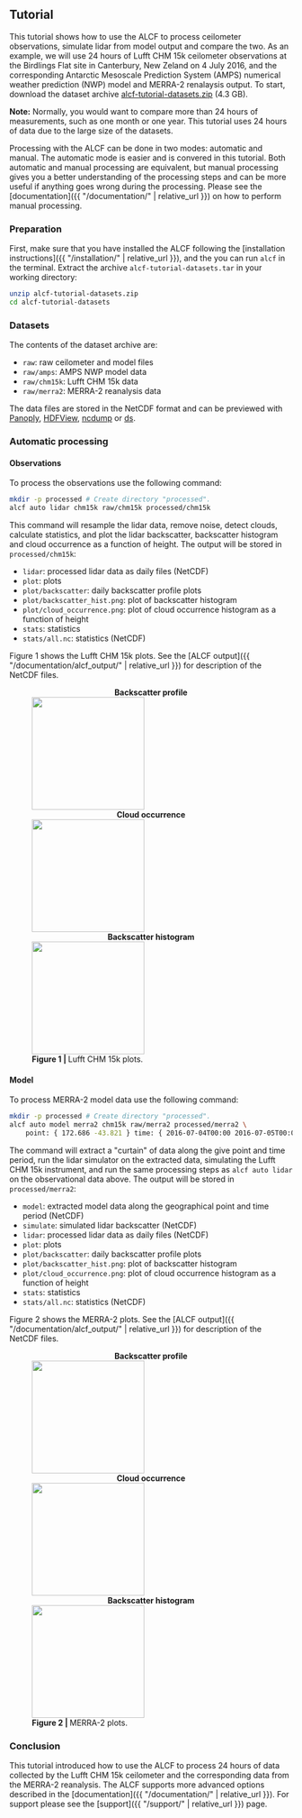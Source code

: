
## Tutorial

This tutorial shows how to use the ALCF to process ceilometer observations,
simulate lidar from model output and compare the two. As an example,
we will use 24 hours of Lufft CHM 15k ceilometer observations
at the Birdlings Flat site in Canterbury, New Zeland on 4 July 2016,
and the corresponding Antarctic Mesoscale Prediction System (AMPS)
numerical weather prediction (NWP) model and MERRA-2 renalaysis output.
To start, download the dataset archive
[alcf-tutorial-datasets.zip](https://ucliveac-my.sharepoint.com/:u:/g/personal/pku33_uclive_ac_nz/EUWuGIHN6m9CgyoEJi5nf7wBX32C-YaXaCDln8OwxL_aKA?e=H47qEa) (4.3 GB).

**Note:** Normally, you would want to compare more than 24 hours of
measurements, such as one month or one year. This tutorial uses 24 hours of
data due to the large size of the datasets.

Processing with the ALCF can be done in two modes: automatic and manual.
The automatic mode is easier and is convered in this tutorial. Both automatic
and manual processing are equivalent, but manual processing gives you a better
understanding of the processing steps and can be more useful if anything
goes wrong during the processing. Please see the
[documentation]({{ "/documentation/" | relative_url }}) on how to perform manual processing.

### Preparation

First, make sure that you have installed the ALCF following the [installation
instructions]({{ "/installation/" | relative_url }}), and the you can run `alcf` in the
terminal. Extract the archive `alcf-tutorial-datasets.tar` in your working
directory:

```sh
unzip alcf-tutorial-datasets.zip
cd alcf-tutorial-datasets
```

### Datasets

The contents of the dataset archive are:

- `raw`: raw ceilometer and model files
- `raw/amps`: AMPS NWP model data
- `raw/chm15k`: Lufft CHM 15k data
- `raw/merra2`: MERRA-2 reanalysis data

The data files are stored in the NetCDF format and can be previewed
with [Panoply](https://www.giss.nasa.gov/tools/panoply/),
[HDFView](https://www.hdfgroup.org/downloads/hdfview/),
[ncdump](https://www.unidata.ucar.edu/software/netcdf/docs/netcdf_utilities_guide.html#ncdump_guide) or
[ds](https://github.com/peterkuma/ds-python).

### Automatic processing

#### Observations

To process the observations use the following command:

```sh
mkdir -p processed # Create directory "processed".
alcf auto lidar chm15k raw/chm15k processed/chm15k
```

This command will resample the lidar data, remove noise, detect clouds,
calculate statistics, and plot the lidar backscatter, backscatter histogram
and cloud occurrence as a function of height. The output will
be stored in `processed/chm15k`:

- `lidar`: processed lidar data as daily files (NetCDF)
- `plot`: plots
- `plot/backscatter`: daily backscatter profile plots
- `plot/backscatter_hist.png`: plot of backscatter histogram
- `plot/cloud_occurrence.png`: plot of cloud occurrence
    histogram as a function of height
- `stats`: statistics
- `stats/all.nc`: statistics (NetCDF)

Figure 1 shows the Lufft CHM 15k plots.
See the [ALCF output]({{ "/documentation/alcf_output/" | relative_url }}) for description of the NetCDF
files.

<figure>
<div class="img-flex nospace">
<div><center><strong>Backscatter profile</strong></center><a href="chm15k/plot/backscatter/2016-07-04T00:00:00.png"><img src="chm15k/plot/backscatter/2016-07-04T00:00:00.png" height="200" /></a></div>
<div><center><strong>Cloud occurrence</strong></center><a href="chm15k/plot/cloud_occurrence.png"><img src="chm15k/plot/cloud_occurrence.png" height="200" /></a></div>
<div><center><strong>Backscatter histogram</strong></center><a href="chm15k/plot/backscatter_hist.png"><img src="chm15k/plot/backscatter_hist.png" height="200" /></a></div>
</div>
<figcaption><strong>Figure 1 | </strong>Lufft CHM 15k plots.</figcaption>
</figure>

#### Model

To process MERRA-2 model data use the following command:

```sh
mkdir -p processed # Create directory "processed".
alcf auto model merra2 chm15k raw/merra2 processed/merra2 \
    point: { 172.686 -43.821 } time: { 2016-07-04T00:00 2016-07-05T00:00 }
```

The command will extract a "curtain" of data along the give point and time
period, run the lidar simulator on the extracted data,
simulating the Lufft CHM 15k instrument, and run the same processing steps as
`alcf auto lidar` on the observational data above.
The output will be stored in `processed/merra2`:

- `model`: extracted model data along the geographical point and time period
    (NetCDF)
- `simulate`: simulated lidar backscatter (NetCDF)
- `lidar`: processed lidar data as daily files (NetCDF)
- `plot`: plots
- `plot/backscatter`: daily backscatter profile plots
- `plot/backscatter_hist.png`: plot of backscatter histogram
- `plot/cloud_occurrence.png`: plot of cloud occurrence
    histogram as a function of height
- `stats`: statistics
- `stats/all.nc`: statistics (NetCDF)

Figure 2 shows the MERRA-2 plots.
See the [ALCF output]({{ "/documentation/alcf_output/" | relative_url }}) for description of the NetCDF
files.

<figure>
<div class="img-flex nospace">
<div><center><strong>Backscatter profile</strong></center><a href="merra2/plot/backscatter/2016-07-04T00:00:00.png"><img src="merra2/plot/backscatter/2016-07-04T00:00:00.png" height="200" /></a></div>
<div><center><strong>Cloud occurrence</strong></center><a href="merra2/plot/cloud_occurrence.png"><img src="merra2/plot/cloud_occurrence.png" height="200" /></a></div>
<div><center><strong>Backscatter histogram</strong></center><a href="merra2/plot/backscatter_hist.png"><img src="merra2/plot/backscatter_hist.png" height="200" /></a></div>
</div>
<figcaption><strong>Figure 2 | </strong>MERRA-2 plots.</figcaption>
</figure>

<!--
#### Comparison

TODO
-->

### Conclusion

This tutorial introduced how to use the ALCF to process 24 hours of data
collected by the Lufft CHM 15k ceilometer and the corresponding data from the
MERRA-2 reanalysis. The ALCF supports more advanced options described in the
[documentation]({{ "/documentation/" | relative_url }}).
For support please see the [support]({{ "/support/" | relative_url }}) page.

